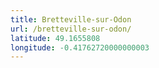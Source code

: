 ```yaml
---
title: Bretteville-sur-Odon
url: /bretteville-sur-odon/
latitude: 49.1655808
longitude: -0.41762720000000003
---
```

